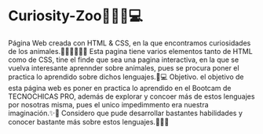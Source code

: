 # Curiosity-Zoo🦒🦁🦊💻
Página Web creada con HTML & CSS, en la que encontramos curiosidades de los animales.🦁🦒🦊🐻🐼🐽
Esta pagina tiene varios elementos tanto de HTML como de CSS, tine el finde que sea una pagina interactiva, en la que se vuelva interesante aprennder sobre animales, pues se procura poner el practica lo aprendido sobre dichos lenguajes.🌈💻
Objetivo.
el objetivo de esta página web es poner en practica lo aprendido en el Bootcam de TECNOCHICAS PRO, además de explorar y concoer más de estos lenguajes por nosotras misma, pues el unico impedimmento era nuestra imaginación.✨👀
Considero que pude desarrollar bastantes habilidades y conocer bastante más sobre estos lenguajes.🙋‍♀️🤞
